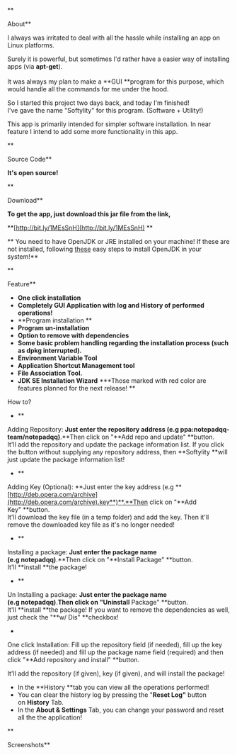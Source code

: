 **

About**  

I always was irritated to deal with all the hassle while installing an app on Linux platforms.  

Surely it is powerful, but sometimes I'd rather have a easier way of installing apps (via **apt-get**).  
   
It was always my plan to make a **GUI **program for this purpose, which would handle all the commands for me under the hood.  
  
So I started this project two days back, and today I'm finished!  
I've gave the name "Softylity" for this program. (Software + Utility!)

This app is primarily intended for simpler software installation. In near feature I intend to add some more functionality in this app.

  
  
**

Source Code**

**It's open source!**  

  

**

Download**

**To get the app, just download this jar file from the link,**

**[http://bit.ly/1MEsSnH](http://bit.ly/1MEsSnH) **

** You need to have OpenJDK or JRE installed on your machine! If these are not installed, following [these](http://askubuntu.com/questions/48468/how-do-i-install-java) easy steps to install OpenJDK in your system!**

**

Feature**

- **One click installation**
- **Completely GUI Application with log and History of performed operations!**
- **Program installation **
- **Program un-installation**
- **Option to remove with dependencies**
- **Some basic problem handling regarding the installation process (such as dpkg interrupted).**
- **Environment Variable Tool**
- **Application Shortcut Management tool**
- **File Association Tool.**
- **JDK SE Installation Wizard**
***Those marked with red color are features planned for the next release! **  

How to?  

- **

Adding Repository: **Just enter the repository address (e.g ppa:notepadqq-team/notepadqq)**.**Then click on "**Add repo and update" **button.  
It'll add the repository and update the package information list. If you click the button without supplying any repository address, then **Softylity **will just update the package information list!
- **

Adding Key (Optional): **Just enter the key address (e.g **[http://deb.opera.com/archive](http://deb.opera.com/archive).key**)**.**Then click on "**Add Key" **button.  
It'll download the key file (in a temp folder) and add the key. Then it'll remove the downloaded key file as it's no longer needed!
- **

Installing a package: **Just enter the package name (e.g **notepadqq**)**.**Then click on "**Install Package" **button.  
It'll **install **the package!
- **

Un Installing a package: **Just enter the package name (e.g **notepadqq**)**.**Then click on "Uninstall** Package" **button.  
It'll **install **the package! If you want to remove the dependencies as well, just check the "**w/ Dis" **checkbox!  

- 

One click Installation: Fill up the repository field (if needed), fill up the key address (if needed) and fill up the package name field (required) and then click "**Add repository and install" **button.  
  
It'll add the repository (if given), key (if given), and will install the package!  
  

- In the **History **tab you can view all the operations performed!
- You can clear the history log by pressing the "**Reset Log"** button on **History** Tab.
- In the **About & Settings** Tab, you can change your password and reset all the the application!

**

Screenshots**
